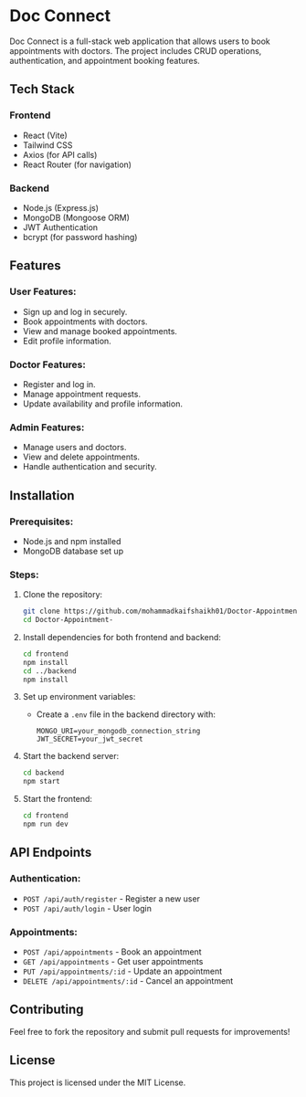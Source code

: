 # Doc Connect

Doc Connect is a full-stack web application that allows users to book appointments with doctors. The project includes CRUD operations, authentication, and appointment booking features.

## Tech Stack

### Frontend
- React (Vite)
- Tailwind CSS
- Axios (for API calls)
- React Router (for navigation)

### Backend
- Node.js (Express.js)
- MongoDB (Mongoose ORM)
- JWT Authentication
- bcrypt (for password hashing)

## Features

### User Features:
- Sign up and log in securely.
- Book appointments with doctors.
- View and manage booked appointments.
- Edit profile information.

### Doctor Features:
- Register and log in.
- Manage appointment requests.
- Update availability and profile information.

### Admin Features:
- Manage users and doctors.
- View and delete appointments.
- Handle authentication and security.

## Installation

### Prerequisites:
- Node.js and npm installed
- MongoDB database set up

### Steps:
1. Clone the repository:
   ```sh
   git clone https://github.com/mohammadkaifshaikh01/Doctor-Appointment-.git
   cd Doctor-Appointment-
   ```

2. Install dependencies for both frontend and backend:
   ```sh
   cd frontend
   npm install
   cd ../backend
   npm install
   ```

3. Set up environment variables:
   - Create a `.env` file in the backend directory with:
     ```env
     MONGO_URI=your_mongodb_connection_string
     JWT_SECRET=your_jwt_secret
     ```

4. Start the backend server:
   ```sh
   cd backend
   npm start
   ```

5. Start the frontend:
   ```sh
   cd frontend
   npm run dev
   ```

## API Endpoints

### Authentication:
- `POST /api/auth/register` - Register a new user
- `POST /api/auth/login` - User login

### Appointments:
- `POST /api/appointments` - Book an appointment
- `GET /api/appointments` - Get user appointments
- `PUT /api/appointments/:id` - Update an appointment
- `DELETE /api/appointments/:id` - Cancel an appointment

## Contributing
Feel free to fork the repository and submit pull requests for improvements!

## License
This project is licensed under the MIT License.

